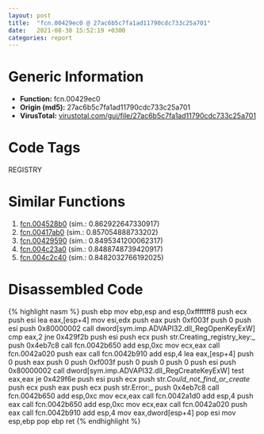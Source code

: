 ```yaml
---
layout: post
title:  "fcn.00429ec0 @ 27ac6b5c7fa1ad11790cdc733c25a701"
date:   2021-08-30 15:52:19 +0300
categories: report
---
```


# Generic Information
- **Function:** fcn.00429ec0
- **Origin (md5):** 27ac6b5c7fa1ad11790cdc733c25a701
- **VirusTotal:** [virustotal.com/gui/file/27ac6b5c7fa1ad11790cdc733c25a701][virustotal_ref]

# Code Tags
<span class="tag" id="REGISTRY">REGISTRY</span>


# Similar Functions

1. [fcn.004528b0][similar_1_ref] (sim.: 0.862922647330917)
2. [fcn.00417ab0][similar_2_ref] (sim.: 0.857054888733202)
3. [fcn.00429590][similar_3_ref] (sim.: 0.8495341200062317)
4. [fcn.004c23a0][similar_4_ref] (sim.: 0.8488748739420917)
5. [fcn.004c2c40][similar_5_ref] (sim.: 0.8482032766192025)


# Disassembled Code

{% highlight nasm %}
push ebp
mov ebp,esp
and esp,0xfffffff8
push ecx
push esi
lea eax,[esp+4]
mov esi,edx
push eax
push 0xf003f
push 0
push esi
push 0x80000002
call dword[sym.imp.ADVAPI32.dll_RegOpenKeyExW]
cmp eax,2
jne 0x429f2b
push esi
push ecx
push str.Creating_registry_key:_
push 0x4eb7c8
call fcn.0042b650
add esp,0xc
mov ecx,eax
call fcn.0042a020
push eax
call fcn.0042b910
add esp,4
lea eax,[esp+4]
push 0
push eax
push 0
push 0xf003f
push 0
push 0
push 0
push esi
push 0x80000002
call dword[sym.imp.ADVAPI32.dll_RegCreateKeyExW]
test eax,eax
je 0x429f6e
push esi
push ecx
push str._Could_not_find_or_create_
push ecx
push eax
push ecx
push str.Error:_
push 0x4eb7c8
call fcn.0042b650
add esp,0xc
mov ecx,eax
call fcn.0042a1d0
add esp,4
push eax
call fcn.0042b650
add esp,0xc
mov ecx,eax
call fcn.0042a020
push eax
call fcn.0042b910
add esp,4
mov eax,dword[esp+4]
pop esi
mov esp,ebp
pop ebp
ret 
{% endhighlight %}


[similar_1_ref]: /report/fcn.004528b0@289859175c221b107317af7727d26c17
[similar_2_ref]: /report/fcn.00417ab0@e2ba7f10eb234338a49853c34d7d9c56
[similar_3_ref]: /report/fcn.00429590@e2ba7f10eb234338a49853c34d7d9c56
[similar_4_ref]: /report/fcn.004c23a0@279a61b1e76da49531f1f16fd1102a2d
[similar_5_ref]: /report/fcn.004c2c40@279a61b1e76da49531f1f16fd1102a2d
[virustotal_ref]: https://www.virustotal.com/gui/file/27ac6b5c7fa1ad11790cdc733c25a701